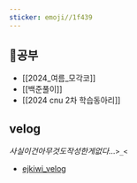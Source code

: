 ```yaml
---
sticker: emoji//1f439
---
```

## 📖공부
-  [[2024_여름_모각코]]
- [[백준풀이]]
- [[2024 cnu 2차 학습동아리]]
## velog
*사실이건아무것도작성한게없다...`>_<`*
- [ejkiwi_velog](https://velog.io/@eonjikiwi/posts)